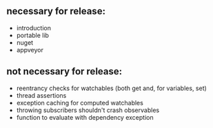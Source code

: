 ## necessary for release:

- introduction
- portable lib
- nuget
- appveyor

## not necessary for release:

- reentrancy checks for watchables (both get and, for variables, set)
- thread assertions
- exception caching for computed watchables
- throwing subscribers shouldn't crash observables
- function to evaluate with dependency exception
